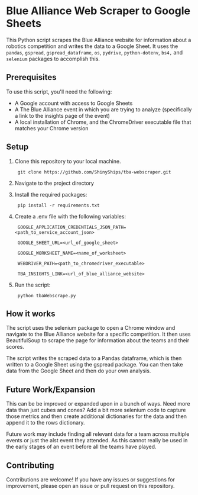 # Blue Alliance Web Scraper to Google Sheets
This Python script scrapes the Blue Alliance website for information about a robotics competition and writes the data to a Google Sheet. It uses the `pandas`, `gspread`, `gspread_dataframe`, `os`, `pydrive`, `python-dotenv`, `bs4,` and `selenium` packages to accomplish this.

## Prerequisites
To use this script, you'll need the following:
 - A Google account with access to Google Sheets
 - A The Blue Alliance event in which you are trying to analyze (specifically a link to the insights page of the event)
 - A local installation of Chrome, and the ChromeDriver executable file that matches your Chrome version

## Setup
1. Clone this repository to your local machine.

	    git clone https://github.com/ShinyShips/tba-webscraper.git
	    
2. Navigate to the project directory

3. Install the required packages:

		pip install -r requirements.txt

4. Create a .env file with the following variables:

		GOOGLE_APPLICATION_CREDENTIALS_JSON_PATH=<path_to_service_account_json>

		GOOGLE_SHEET_URL=<url_of_google_sheet>

		GOOGLE_WORKSHEET_NAME=<name_of_worksheet>

		WEBDRIVER_PATH=<path_to_chromedriver_executable>

		TBA_INSIGHTS_LINK=<url_of_blue_alliance_website>

5. Run the script:

		python tbaWebscrape.py

## How it works

The script uses the selenium package to open a Chrome window and navigate to the Blue Alliance website for a specific competition. It then uses BeautifulSoup to scrape the page for information about the teams and their scores.

The script writes the scraped data to a Pandas dataframe, which is then written to a Google Sheet using the gspread package. You can then take data from the Google Sheet and then do your own analysis.

## Future Work/Expansion
This can be be improved or expanded upon in a bunch of ways. Need more data than just cubes and cones? Add a bit more selenium code to capture those metrics and then create additional dictionaries for the data and then append it to the rows dictionary.

Future work may include finding all relevant data for a team across multiple events or just the alst event they attended. As this cannot really be used in the early stages of an event before all the teams have played.

## Contributing

Contributions are welcome! If you have any issues or suggestions for improvement, please open an issue or pull request on this repository.